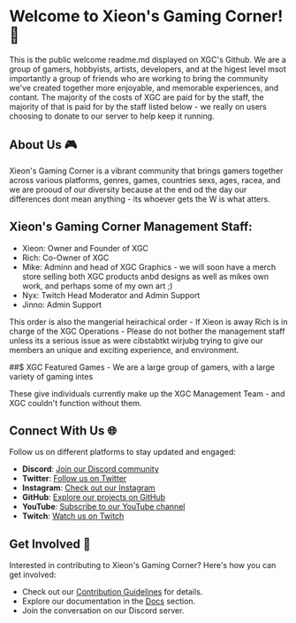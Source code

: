 # Welcome to Xieon's Gaming Corner! 👾

This is the public welcome readme.md displayed on XGC's Github. We are a group of gamers, hobbyists, artists, developers, and at the higest level msot importantly a group of friends who are working to bring the community we've created together more enjoyable, and memorable experiences, and contant. 
The majority of the costs of XGC are paid for by the staff, the majority of that is paid for by the staff listed below - we really on users choosing to donate to our server to help keep it running. 



## About Us 🎮

Xieon's Gaming Corner is a vibrant community that brings gamers together across various platforms, genres, games, countries sexs, ages, racea, and we are prooud of our diversity because at the end od the day our differences dont mean anything - its whoever gets the W is what atters. 


## Xieon's Gaming Corner Management Staff: 
* Xieon: Owner and Founder of XGC
* Rich: Co-Owner of XGC 
* Mike: Adminn and head of XGC Graphics - we will soon have a merch store selling both XGC products anbd designs as well as mikes own work, and perhaps some of my own art ;)
* Nyx: Twitch Head Moderator and Admin Support
* Jinno: Admin Support

This order is also the mangerial heirachical order - If Xieon is away Rich is in charge of the XGC Operations - Please do not bother the management staff unless its a serious issue as were cibstabtkt wirjubg trying to give our members an unique and exciting experience, and environment. 


##$ XGC Featured Games - 
We are a large group of gamers, with a large variety of gaming intes


These give individuals currently make up the XGC Management Team - and XGC couldn't function without them. 

## Connect With Us 🌐

Follow us on different platforms to stay updated and engaged:

- **Discord**: [Join our Discord community](https://discord.gg/xieon)
- **Twitter**: [Follow us on Twitter](https://twitter.com/XieonGaming)
- **Instagram**: [Check out our Instagram](#)
- **GitHub**: [Explore our projects on GitHub](https://github.com/Xieons-Gaming-Corner)
- **YouTube**: [Subscribe to our YouTube channel](http://yt.xieon.co)
- **Twitch**: [Watch us on Twitch](http://twitch.xieon.co)

## Get Involved 🚀

Interested in contributing to Xieon's Gaming Corner? Here's how you can get involved:

- Check out our [Contribution Guidelines](#) for details.
- Explore our documentation in the [Docs](#) section.
- Join the conversation on our Discord server.
